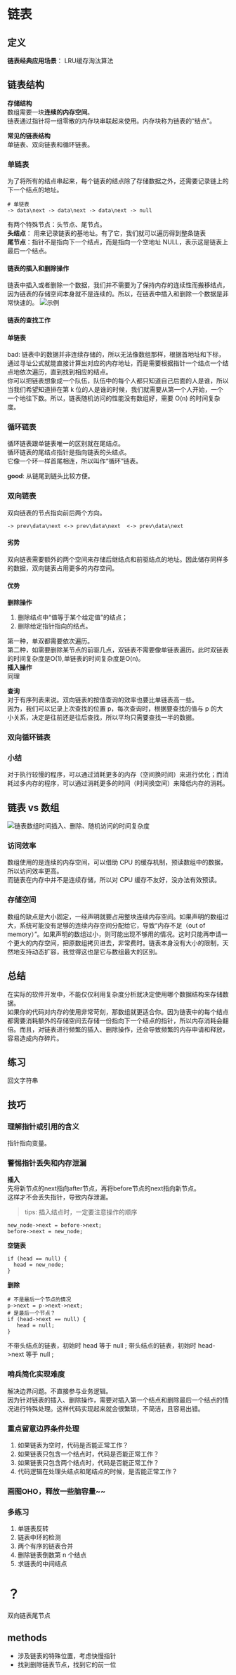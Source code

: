 # 链表

## 定义

**链表经典应用场景**： LRU缓存淘汰算法  

## 链表结构

**存储结构**  
数组需要一块**连续的内存空间**。  
链表通过指针将一组零散的内存块串联起来使用。内存块称为链表的“结点”。

**常见的链表结构**  
单链表、双向链表和循环链表。  

### 单链表

为了将所有的结点串起来，每个链表的结点除了存储数据之外，还需要记录链上的下一个结点的地址。

```
# 单链表
-> data\next -> data\next -> data\next -> null
```

有两个特殊节点：头节点、尾节点。  
**头结点**： 用来记录链表的基地址。有了它，我们就可以遍历得到整条链表  
**尾节点**：指针不是指向下一个结点，而是指向一个空地址 NULL，表示这是链表上最后一个结点。

#### 链表的插入和删除操作

链表中插入或者删除一个数据，我们并不需要为了保持内存的连续性而搬移结点，因为链表的存储空间本身就不是连续的。所以，在链表中插入和删除一个数据是非常快速的。
![示例](https://static001.geekbang.org/resource/image/45/17/452e943788bdeea462d364389bd08a17.jpg?wh=1142*650)  

#### 链表的查找工作

#### 单链表

bad: 链表中的数据并非连续存储的，所以无法像数组那样，根据首地址和下标，通过寻址公式就能直接计算出对应的内存地址，而是需要根据指针一个结点一个结点地依次遍历，直到找到相应的结点。  
你可以把链表想象成一个队伍，队伍中的每个人都只知道自己后面的人是谁，所以当我们希望知道排在第 k 位的人是谁的时候，我们就需要从第一个人开始，一个一个地往下数。所以，链表随机访问的性能没有数组好，需要 O(n) 的时间复杂度。

### 循环链表

循环链表跟单链表唯一的区别就在尾结点。  
循环链表的尾结点指针是指向链表的头结点。  
它像一个环一样首尾相连，所以叫作“循环”链表。  

**good**: 从链尾到链头比较方便。  

### 双向链表

双向链表的节点指向前后两个方向。  

```
-> prev\data\next <-> prev\data\next  <-> prev\data\next
```

#### 劣势

双向链表需要额外的两个空间来存储后继结点和前驱结点的地址。因此储存同样多的数据，双向链表占用更多的内存空间。

#### 优势

**删除操作**  

1. 删除结点中“值等于某个给定值”的结点；
2. 删除给定指针指向的结点。

第一种，单双都需要依次遍历。  
第二种，如需要删除某节点的前驱几点，双链表不需要像单链表遍历。此时双链表的时间复杂度是O(1),单链表的时间复杂度是O(n)。  
**插入操作**  
同理

**查询**  
对于有序列表来说。双向链表的按值查询的效率也要比单链表高一些。  
因为，我们可以记录上次查找的位置 p，每次查询时，根据要查找的值与 p 的大小关系，决定是往前还是往后查找，所以平均只需要查找一半的数据。

### 双向循环链表

### 小结

对于执行较慢的程序，可以通过消耗更多的内存（空间换时间）来进行优化；而消耗过多内存的程序，可以通过消耗更多的时间（时间换空间）来降低内存的消耗。

## 链表 vs 数组

![链表数组时间插入、删除、随机访问的时间复杂度](https://static001.geekbang.org/resource/image/4f/68/4f63e92598ec2551069a0eef69db7168.jpg?wh=1142*449)

### 访问效率

数组使用的是连续的内存空间，可以借助 CPU 的缓存机制，预读数组中的数据，所以访问效率更高。  
而链表在内存中并不是连续存储，所以对 CPU 缓存不友好，没办法有效预读。

### 存储空间

数组的缺点是大小固定，一经声明就要占用整块连续内存空间。如果声明的数组过大，系统可能没有足够的连续内存空间分配给它，导致“内存不足（out of memory）”。如果声明的数组过小，则可能出现不够用的情况。这时只能再申请一个更大的内存空间，把原数组拷贝进去，非常费时。链表本身没有大小的限制，天然地支持动态扩容，我觉得这也是它与数组最大的区别。

## 总结

在实际的软件开发中，不能仅仅利用复杂度分析就决定使用哪个数据结构来存储数据。  
如果你的代码对内存的使用非常苛刻，那数组就更适合你。因为链表中的每个结点都需要消耗额外的存储空间去存储一份指向下一个结点的指针，所以内存消耗会翻倍。而且，对链表进行频繁的插入、删除操作，还会导致频繁的内存申请和释放，容易造成内存碎片。

## 练习

回文字符串

## 技巧

### 理解指针或引用的含义

指针指向变量。

### 警惕指针丢失和内存泄漏

**插入**  
先将新节点的next指向after节点，再将before节点的next指向新节点。  
这样才不会丢失指针，导致内存泄漏。
> tips: 插入结点时，一定要注意操作的顺序

```
new_node->next = before->next;
before->next = new_node;
```

**空链表**  

```
if (head == null) {
  head = new_node;
}
```

**删除**  

```
# 不是最后一个节点的情况
p->next = p->next->next;
# 是最后一个节点？
if (head->next == null) {
   head = null;
}
```

不带头结点的链表，初始时 head 等于 null ; 带头结点的链表，初始时 head->next 等于 null ;

### 哨兵简化实现难度

解决边界问题。不直接参与业务逻辑。  
因为针对链表的插入、删除操作，需要对插入第一个结点和删除最后一个结点的情况进行特殊处理。这样代码实现起来就会很繁琐，不简洁，且容易出错。

### 重点留意边界条件处理

   1. 如果链表为空时，代码是否能正常工作？
   2. 如果链表只包含一个结点时，代码是否能正常工作？
   3. 如果链表只包含两个结点时，代码是否能正常工作？
   4. 代码逻辑在处理头结点和尾结点的时候，是否能正常工作？

### 画图OHO，释放一些脑容量~~

### 多练习

   1. 单链表反转
   2. 链表中环的检测
   3. 两个有序的链表合并
   4. 删除链表倒数第 n 个结点
   5. 求链表的中间结点

# ？

双向链表尾节点

## methods

- 涉及链表的特殊位置，考虑快慢指针
- 找到删除链表节点，找到它的前一位
